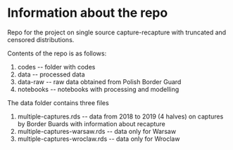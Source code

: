 # Information about the repo

Repo for the project on single source capture-recapture with truncated and censored distributions. 

Contents of the repo is as follows:

1. codes -- folder with codes
2. data -- processed data
3. data-raw -- raw data obtained from Polish Border Guard
4. notebooks -- notebooks with processing and modelling

The data folder contains three files

1. multiple-captures.rds -- data from 2018 to 2019 (4 halves) on captures by Border Buards with information about recapture
2. multiple-captures-warsaw.rds -- data only for Warsaw
3. multiple-captures-wroclaw.rds -- data only for Wroclaw